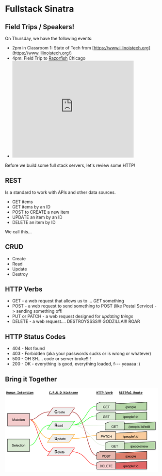 # Fullstack Sinatra

## Field Trips / Speakers!

On Thursday, we have the following events:

- 2pm in Classroom 1: State of Tech from  [https://www.illinoistech.org](https://www.illinoistech.org/)
- 4pm: Field Trip to [Razorfish](http://www.razorfish.com/) Chicago
- <iframe src="https://www.google.com/maps/embed?pb=!1m18!1m12!1m3!1d2970.208657416868!2d-87.63755318464463!3d41.88836947922136!2m3!1f0!2f0!3f0!3m2!1i1024!2i768!4f13.1!3m3!1m2!1s0x880e2cc8ca639c93%3A0x7772f132bee49f49!2sRazorfish!5e0!3m2!1sen!2sus!4v1458521387912" width="400" height="320" frameborder="0" style="border:0" allowfullscreen></iframe>

Before we build some full stack servers, let's review some HTTP!

## REST

Is a standard to work with APIs and other data sources.

* GET items
* GET items by an ID
* POST to CREATE a new item
* UPDATE an item by an ID
* DELETE an item by ID

We call this...

## **CRUD**

* Create
* Read
* Update
* Destroy

## HTTP Verbs

* GET - a web request that allows us to ... *GET* something
* POST - a web request to send something to POST (like Postal Service) -> sending something off!
* PUT or PATCH - a web request designed for *updating things*
* DELETE - a web request.... DESTROYSSSS!!! GODZILLA!!! ROAR

## HTTP Status Codes

* 404 - Not found
* 403 - Forbidden (aka your passwords sucks or is wrong or whatever)
* 500 - OH SH.... code or server broke!!!!
* 200 - OK - everything is good, everything loaded, f--- yeaaaa :)


## Bring it Together

![http_crud_restful_api.png](http_crud_restful_api.png)
